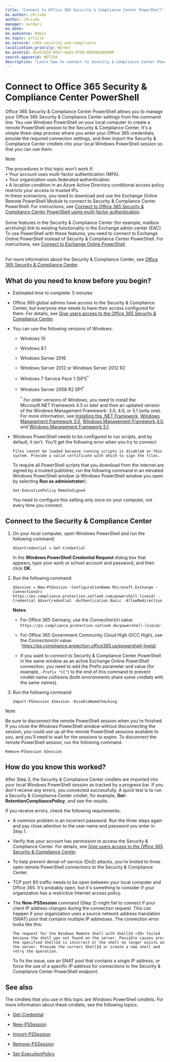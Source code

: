 ```yaml
---
title: "Connect to Office 365 Security & Compliance Center PowerShell"
ms.author: chrisda
author: chrisda
manager: serdars
ms.date: 
ms.audience: Admin
ms.topic: article
ms.service: o365-security-and-compliance
localization_priority: Normal
ms.assetid: 45a5242d-95b7-4a6a-9794-095bb6d8d9d0
search.appverid: MET150
description: "Learn how to connect to Security & Compliance Center PowerShell."
---
```


# Connect to Office 365 Security & Compliance Center PowerShell
Office 365 Security & Compliance Center PowerShell allows you to manage your Office 365 Security & Compliance Center settings from the command line. You use Windows PowerShell on your local computer to create a remote PowerShell session to the Security & Compliance Center. It's a simple three-step process where you enter your Office 365 credentials, provide the required connection settings, and then import the Security & Compliance Center cmdlets into your local Windows PowerShell session so that you can use them.

> [!NOTE]
> The procedures in this topic won't work if: <br/>• Your account uses multi-factor authentication (MFA). <br/>• Your organization uses federated authentication. <br/>• A location condition in an Azure Active Directory conditional access policy restricts your access to trusted IPs. <br/> In these scenarions, you need to download and use the Exchange Online Remote PowerShell Module to connect to Security & Compliance Center PowerShell. For instructions, see [Connect to Office 365 Security & Compliance Center PowerShell using multi-factor authentication](mfa-connect-to-scc-powershell.md). <br/><br/> Some features in the Security & Compliance Center (for example, mailbox archiving) link to existing functionality in the Exchange admin center (EAC). To use PowerShell with these features, you need to connect to Exchange Online PowerShell instead of Security & Compliance Center PowerShell. For instructions, see [Connect to Exchange Online PowerShell](../../exchange-online/connect-to-exchange-online-powershell/connect-to-exchange-online-powershell.md). <br/><br/> 

For more information about the Security & Compliance Center, see [Office 365 Security & Compliance Center](https://go.microsoft.com/fwlink/p/?LinkId=627054).

## What do you need to know before you begin?

- Estimated time to complete: 5 minutes

- Office 365 global admins have access to the Security & Compliance Center, but everyone else needs to have their access configured for them. For details, see [Give users access to the Office 365 Security & Compliance Center](https://go.microsoft.com/fwlink/p/?LinkId=627057).

- You can use the following versions of Windows:

  - Windows 10

  - Windows 8.1

  - Windows Server 2016

  - Windows Server 2012 or Windows Server 2012 R2

  - Windows 7 Service Pack 1 (SP1)<sup>*</sup>

  - Windows Server 2008 R2 SP1<sup>*</sup>

    <sup>*</sup> For older versions of Windows, you need to install the Microsoft.NET Framework 4.5 or later and then an updated version of the Windows Management Framework: 3.0, 4.0, or 5.1 (only one). For more information, see [Installing the .NET Framework](https://go.microsoft.com/fwlink/p/?LinkId=257868), [Windows Management Framework 3.0](https://go.microsoft.com/fwlink/p/?LinkId=272757), [Windows Management Framework 4.0](https://go.microsoft.com/fwlink/p/?LinkId=391344), and [Windows Management Framework 5.1](https://aka.ms/wmf5download).

- Windows PowerShell needs to be configured to run scripts, and by default, it isn't. You'll get the following error when you try to connect:

    `Files cannot be loaded because running scripts is disabled on this system. Provide a valid certificate with which to sign the files.`

    To require all PowerShell scripts that you download from the internet are signed by a trusted publisher, run the following command in an elevated Windows PowerShell window (a Windows PowerShell window you open by selecting **Run as administrator**):

    ```
    Set-ExecutionPolicy RemoteSigned
    ```

    You need to configure this setting only once on your computer, not every time you connect.

## Connect to the Security & Compliance Center

1. On your local computer, open Windows PowerShell and run the following command:

   ```
   $UserCredential = Get-Credential
   ```

   In the **Windows PowerShell Credential Request** dialog box that appears, type your work or school account and password, and then click **OK**.

2. Run the following command:

   ```
   $Session = New-PSSession -ConfigurationName Microsoft.Exchange -ConnectionUri https://ps.compliance.protection.outlook.com/powershell-liveid/ -Credential $UserCredential -Authentication Basic -AllowRedirection
   ```

   **Notes**:

   - For Office 365 Germany, use the _ConnectionUri_ value: `https://ps.compliance.protection.outlook.de/powershell-liveid/`.

   - For Office 365 Government Community Cloud High (GCC High), use the _ConnectionUri_ value: `https://ps.compliance.protection.office365.us/powershell-liveid/

   - If you want to connect to Security & Compliance Center PowerShell in the same window as an active Exchange Online PowerShell connection, you need to add the Prefix parameter and value (for example, `-Prefix "CC"`) to the end of this command to prevent cmdlet name collisions (both environments share some cmdlets with the same names).

3. Run the following command:

   ```
   Import-PSSession $Session -DisableNameChecking
   ```

> [!NOTE]
> Be sure to disconnect the remote PowerShell session when you're finished. If you close the Windows PowerShell window without disconnecting the session, you could use up all the remote PowerShell sessions available to you, and you'll need to wait for the sessions to expire. To disconnect the remote PowerShell session, run the following command. 

```
Remove-PSSession $Session
```

## How do you know this worked?

After Step 3, the Security & Compliance Center cmdlets are imported into your local Windows PowerShell session as tracked by a progress bar. If you don't receive any errors, you connected successfully. A quick test is to run a Security & Compliance Center cmdlet, for example, **Get-RetentionCompliancePolicy**, and see the results.

If you receive errors, check the following requirements:

- A common problem is an incorrect password. Run the three steps again and pay close attention to the user name and password you enter in Step 1.

- Verify that your account has permission to access the Security & Compliance Center. For details, see [Give users access to the Office 365 Security & Compliance Center](https://go.microsoft.com/fwlink/p/?LinkId=627057).

- To help prevent denial-of-service (DoS) attacks, you're limited to three open remote PowerShell connections to the Security & Compliance Center.

- TCP port 80 traffic needs to be open between your local computer and Office 365. It's probably open, but it's something to consider if your organization has a restrictive Internet access policy.

- The **New-PSSession** command (Step 2) might fail to connect if your client IP address changes during the connection request. This can happen if your organization uses a source network address translation (SNAT) pool that contains multiple IP addresses. The connection error looks like this:

  `The request for the Windows Remote Shell with ShellId <ID> failed because the shell was not found on the server. Possible causes are: the specified ShellId is incorrect or the shell no longer exists on the server. Provide the correct ShellId or create a new shell and retry the operation.`

  To fix the issue, use an SNAT pool that contains a single IP address, or force the use of a specific IP address for connections to the Security & Compliance Center PowerShell endpoint.
 
## See also

The cmdlets that you use in this topic are Windows PowerShell cmdlets. For more information about these cmdlets, see the following topics.

- [Get-Credential](https://go.microsoft.com/fwlink/p/?LinkId=389618)

- [New-PSSession](https://go.microsoft.com/fwlink/p/?LinkId=389621)

- [Import-PSSession](https://go.microsoft.com/fwlink/p/?LinkId=389619)

- [Remove-PSSession](https://go.microsoft.com/fwlink/p/?LinkId=389620)

- [Set-ExecutionPolicy](https://go.microsoft.com/fwlink/p/?LinkId=389623)
